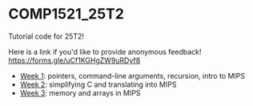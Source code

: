 # COMP1521_25T2
Tutorial code for 25T2!

Here is a link if you'd like to provide anonymous feedback!
https://forms.gle/uCf1KGHgZW9uRDyf8

* [Week 1](week01): pointers, command-line arguments, recursion, intro to MIPS
* [Week 2](week02): simplifying C and translating into MIPS
* [Week 3](week03): memory and arrays in MIPS

